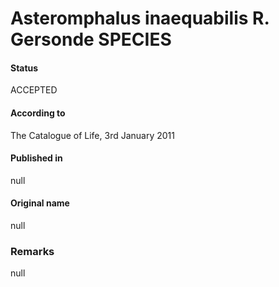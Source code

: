 Asteromphalus inaequabilis R. Gersonde SPECIES
=======

#### Status
ACCEPTED

#### According to
The Catalogue of Life, 3rd January 2011

#### Published in
null

#### Original name
null

### Remarks
null